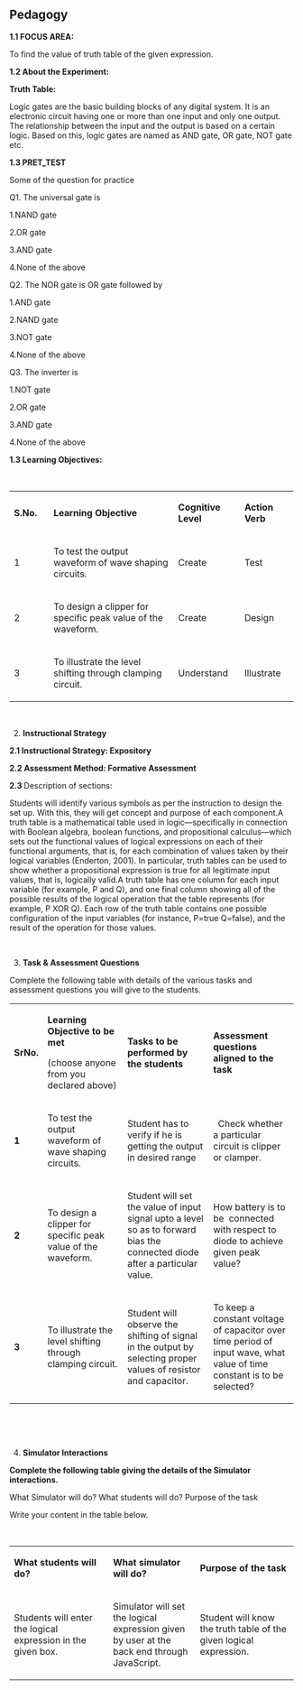## Pedagogy
<p><strong>1.1</strong><strong> FOCUS AREA: </strong></p>
<p>To find the value of truth table of the given expression.</p>
<p><strong>1.2 About the Experiment: </strong></p>
<p><strong>Truth Table:</strong></p>
<p>Logic gates are the basic building blocks of any digital system.
It is an electronic circuit having one or more than one input and only one output. 
The relationship between the input and the output is based on a certain logic.
Based on this, logic gates are named as AND gate, OR gate, NOT gate etc.</p>
  <b> 1.3 PRET_TEST</b>
<P>
  <P>Some of the question  for practice</p>
Q1. The universal gate is</P>

<P>1.NAND gate</P>
<P>2.OR gate</P>
<P>3.AND gate</P>
<P>4.None of the above</P>
<P>Q2. The NOR gate is OR gate followed by</P>

<P>1.AND gate</P>
<P>2.NAND gate</P>
<P>3.NOT gate</P>
<P>4.None of the above</P>
<P>Q3. The inverter is</P>

<P>1.NOT gate</P>
<P>2.OR gate</P>
<P>3.AND gate</P>
<P>4.None of the above</P>






















  <p><strong>1.3 Learning Objectives:</strong></p>
<p>&nbsp;</p>
<table width="612">
<tbody>
<tr>
<td width="68">
<p><strong>S.No.</strong></p>
</td>
<td width="334">
<p><strong>Learning Objective</strong></p>
</td>
<td width="115">
<p><strong>Cognitive Level</strong></p>
</td>
<td width="94">
<p><strong>Action Verb</strong></p>
</td>
</tr>
<tr>
<td width="68">
<p>1</p>
</td>
<td width="334">
<p>To test the output waveform of wave shaping circuits.</p>
</td>
<td width="115">
<p>Create</p>
</td>
<td width="94">
<p>Test</p>
</td>
</tr>
<tr>
<td width="68">
<p>2</p>
</td>
<td width="334">
<p>To design a clipper for specific peak value of the waveform.</p>
</td>
<td width="115">
<p>Create</p>
</td>
<td width="94">
<p>Design</p>
</td>
</tr>
<tr>
<td width="68">
<p>3</p>
</td>
<td width="334">
<p>To illustrate the level shifting through clamping circuit.</p>
</td>
<td width="115">
<p>Understand</p>
</td>
<td width="94">
<p>Illustrate</p>
</td>
</tr>
</tbody>
</table>
<p><strong>&nbsp;</strong></p>
<ol start="2">
<li><strong> Instructional Strategy </strong></li>
</ol>
<p><strong>2.1 Instructional Strategy: Expository</strong></p>
<p><strong>2.2 Assessment Method: Formative Assessment</strong></p>
<p><strong>2.3 </strong>Description of sections:</p>
<p>Students will identify various symbols as per the instruction to design the set up. With this, they will get concept and purpose of each component.A truth table is a mathematical table used in logic—specifically in connection with Boolean algebra, boolean functions, and propositional calculus—which sets out the functional values of logical expressions on each of their functional arguments, that is, for each combination of values taken by their logical variables (Enderton, 2001). In particular, truth tables can be used to show whether a propositional expression is true for all legitimate input values, that is, logically valid.A truth table has one column for each input variable (for example, P and Q), and one final column showing all of the possible results of the logical operation that the table represents (for example, P XOR Q). Each row of the truth table contains one possible configuration of the input variables (for instance, P=true Q=false), and the result of the operation for those values.&nbsp;</p>
<p>&nbsp;</p>
<ol start="3">
<li><strong> Task &amp; Assessment Questions</strong></li>
</ol>
<p>Complete the following table with details of the various tasks and assessment questions you will give to the students.</p>
<table width="708">
<tbody>
<tr>
<td width="32">
<p><strong>SrNo.</strong></p>
</td>
<td width="220">
<p><strong>Learning Objective to be met </strong></p>
<p>(choose anyone from you declared above)</p>
</td>
<td width="245">
<p><strong>Tasks to be performed by the students</strong></p>
</td>
<td width="211">
<p><strong>Assessment questions aligned to the task</strong></p>
</td>
</tr>
<tr>
<td width="32">
<p><strong>1</strong></p>
</td>
<td width="220">
<p>To test the output waveform of wave shaping circuits.</p>
</td>
<td width="245">
<p>Student has to verify if he is getting the output in desired range</p>
</td>
<td width="211">
<p>&nbsp; Check whether a particular circuit is clipper or clamper.</p>
</td>
</tr>
<tr>
<td width="32">
<p><strong>2</strong></p>
</td>
<td width="220">
<p>To design a clipper for specific peak value of the waveform.</p>
</td>
<td width="245">
<p>Student will set the value of input signal upto a level so as to forward bias the connected diode after a particular value.</p>
</td>
<td width="211">
<p>How battery is to be &nbsp;connected with respect to diode to achieve given peak value?</p>
</td>
</tr>
<tr>
<td width="32">
<p><strong>3</strong></p>
</td>
<td width="220">
<p>To illustrate the level shifting through clamping circuit.</p>
</td>
<td width="245">
<p>Student will observe the shifting of signal in the output by selecting proper values of resistor and capacitor.</p>
</td>
<td width="211">
<p>To keep a constant voltage of capacitor over time period of input wave, what value of time constant is to be selected?</p>
</td>
</tr>
</tbody>
</table>
<p>&nbsp;</p>
<p>&nbsp;</p>
<ol start="4">
<li><strong> Simulator Interactions</strong></li>
</ol>
<p><strong>Complete the following table giving the details of the Simulator interactions.</strong></p>
<p>What Simulator will do? What students will do? Purpose of the task</p>
<p>Write your content in the table below.</p>
<p>&nbsp;</p>
<table width="703">
<tbody>
<tr>
<td width="254">
<p><strong>What students will do?</strong></p>
</td>
<td width="204">
<p><strong>What simulator will do?</strong></p>
</td>
<td width="245">
<p><strong>Purpose of the task</strong></p>
</td>
</tr>
<tr>
<td width="254">
<p>Students will enter the logical expression in the given box.</p>
</td>
<td width="204">
<p>Simulator will set the logical expression given by user at the back end through JavaScript.</p>
</td>
<td width="245">
<p>Student will know the truth table of the given logical expression.</p>
</td>
</tr>
